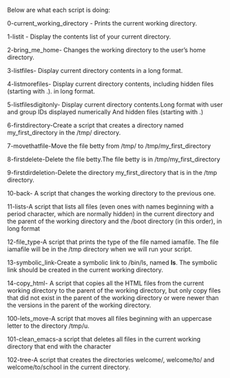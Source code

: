 Below are what each script is doing: 

0-current_working_directory - Prints the current working directory.  

1-listit - Display the contents list of your current directory. 

2-bring_me_home- Changes the working directory to the user’s home directory. 

3-listfiles- Display current directory contents in a long format. 

4-listmorefiles- Display current directory contents, including hidden files (starting with .). in long format. 

5-listfilesdigitonly- Display current directory contents.Long format with user and group IDs displayed numerically And hidden files (starting with .) 

6-firstdirectory-Create a script that creates a directory named my_first_directory in the /tmp/ directory.

7-movethatfile-Move the file betty from /tmp/ to /tmp/my_first_directory

8-firstdelete-Delete the file betty.The file betty is in /tmp/my_first_directory

9-firstdirdeletion-Delete the directory my_first_directory that is in the /tmp directory.

10-back- A script that changes the working directory to the previous one.

11-lists-A script that lists all files (even ones with names beginning with a period character, which are normally hidden) in the current directory and the parent of the working directory and the /boot directory (in this order), in long format

12-file_type-A script that prints the type of the file named iamafile. The file iamafile will be in the /tmp directory when we will run your script.

13-symbolic_link-Create a symbolic link to /bin/ls, named __ls__. The symbolic link should be created in the current working directory.

14-copy_html- A script that copies all the HTML files from the current working directory to the parent of the working directory, but only copy files that did not exist in the parent of the working directory or were newer than the versions in the parent of the working directory.

100-lets_move-A script that moves all files beginning with an uppercase letter to the directory /tmp/u.

101-clean_emacs-a script that deletes all files in the current working directory that end with the character 

102-tree-A script that creates the directories welcome/, welcome/to/ and welcome/to/school in the current directory.


